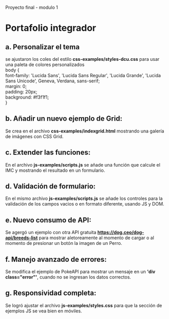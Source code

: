 Proyecto final - modulo 1
# Portafolio integrador
## a.	Personalizar el tema
se ajustaron los coles del estilo **css-examples/styles-dcu.css** para usar una paleta de colores personalizados </br>
body {</br>
    font-family: 'Lucida Sans', 'Lucida Sans Regular', 'Lucida Grande', 'Lucida Sans Unicode', Geneva, Verdana, sans-serif;</br>
    margin: 0;</br>
    padding: 20px;</br>
    background: #f3f1f1;</br>
  }</br>

## b.	Añadir un nuevo ejemplo de Grid:
Se crea en el archivo **css-examples/indexgrid.html** mostrando una galería de imágenes con CSS Grid. 


## c.	Extender las funciones:
En el archivo **js-examples/scripts.js** se añade una función que calcule el IMC y mostrando el resultado en un formulario. 

## d.	Validación de formulario:
En el mismo archivo **js-examples/scripts.js** se añade los controles para la validación de los campos vacios o en formato diferente, usando JS y DOM.

## e.	Nuevo consumo de API:
Se agergó un ejemplo con otra API gratuita **https://dog.ceo/dog-api/breeds-list** para mostrar aletoreamente al momento de cargar o al momento de presionar un botón la imagen de un Perro.

## f.	Manejo avanzado de errores:
Se modifica el ejemplo de PokeAPI para mostrar un mensaje en un **'div class="error"'**, cuando no se ingresan los datos correctos. 

## g.	Responsividad completa:
Se logró ajustar el archivo **js-examples/styles.css** para que la sección de ejemplos JS se vea bien en móviles. 




